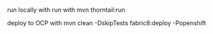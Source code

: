run locally with
run with mvn thorntail:run

deploy to  OCP with
mvn clean -DskipTests fabric8:deploy -Popenshift
